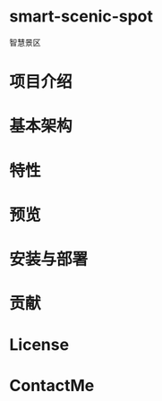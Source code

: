 # smart-scenic-spot

智慧景区

项目介绍
========

基本架构
========

特性
====

预览
====

安装与部署
==========

贡献
====

License
=======

ContactMe
=========
